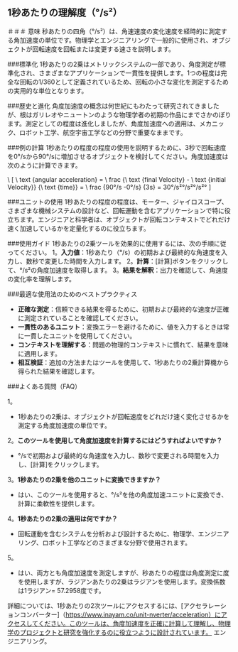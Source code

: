 ## 1秒あたりの理解度（°/s²）

＃＃＃ 意味
秒あたりの四角（°/s²）は、角速速度の変化速度を経時的に測定する角加速度の単位です。物理学とエンジニアリングで一般的に使用され、オブジェクトが回転速度を回転または変更する速さを説明します。

###標準化
1秒あたりの2乗はメトリックシステムの一部であり、角度測定が標準化され、さまざまなアプリケーションで一貫性を提供します。1つの程度は完全な回転の1/360として定義されているため、回転の小さな変化を測定するための実用的な単位となります。

###歴史と進化
角度加速度の概念は何世紀にもわたって研究されてきましたが、根はガリレオやニュートンのような物理学者の初期の作品にまでさかのぼります。測定としての程度は進化しましたが、角度加速度への適用は、メカニック、ロボット工学、航空宇宙工学などの分野で重要なままです。

###例の計算
1秒あたりの程度の程度の使用を説明するために、3秒で回転速度を0°/sから90°/sに増加させるオブジェクトを検討してください。角度加速度は次のように計算できます。

\ [
\ text {angular acceleration} = \ frac {\ text {final Velocity}  -  \ text {initial Velocity}} {\ text {time}} = \ frac {90°/s -0°/s} {3s} = 30°/s²°/s²°/s²°
\]

###ユニットの使用
1秒あたりの程度の程度は、モーター、ジャイロスコープ、さまざまな機械システムの設計など、回転運動を含むアプリケーションで特に役立ちます。エンジニアと科学者は、オブジェクトが回転コンテキストでどれだけ速く加速しているかを定量化するのに役立ちます。

###使用ガイド
1秒あたりの2乗ツールを効果的に使用するには、次の手順に従ってください。
1。**入力値**：1秒あたり（°/s）の初期および最終的な角速度を入力し、数秒で変更した時間を入力します。
2。**計算**：[計算]ボタンをクリックして、°/s²の角度加速度を取得します。
3。**結果を解釈**：出力を確認して、角速度の変化率を理解します。

###最適な使用法のためのベストプラクティス
- **正確な測定**：信頼できる結果を得るために、初期および最終的な速度が正確に測定されていることを確認してください。
- **一貫性のあるユニット**：変換エラーを避けるために、値を入力するときは常に一貫したユニットを使用してください。
- **コンテキストを理解する**：問題の物理的コンテキストに慣れて、結果を意味に適用します。
- **相互検証**：追加の方法またはツールを使用して、1秒あたりの2乗計算機から得られた結果を確認します。

###よくある質問（FAQ）

1。
-  1秒あたりの2乗は、オブジェクトが回転速度をどれだけ速く変化させるかを測定する角度加速度の単位です。

2。**このツールを使用して角度加速度を計算するにはどうすればよいですか？**
- °/sで初期および最終的な角速度を入力し、数秒で変更される時間を入力し、[計算]をクリックします。

3。**1秒あたりの2乗を他のユニットに変換できますか？**
- はい、このツールを使用すると、°/s²を他の角度加速ユニットに変換でき、計算に柔軟性を提供します。

4。**1秒あたりの2乗の適用は何ですか？**
- 回転運動を含むシステムを分析および設計するために、物理学、エンジニアリング、ロボット工学などのさまざまな分野で使用されます。

5。
- はい、両方とも角度加速度を測定しますが、秒あたりの程度は角度測定に度を使用しますが、ラジアンあたりの2乗はラジアンを使用します。変換係数は1ラジアン= 57.2958度です。

詳細については、1秒あたりの2次ツールにアクセスするには、[アクセラレーションコンバーター]（https://www.inayam.co/unit-nverter/acceleration）にアクセスしてください。このツールは、角度加速度を正確に計算して理解し、物理学のプロジェクトと研究を強化するのに役立つように設計されています。 エンジニアリング。